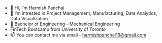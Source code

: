 - 👋 Hi, I’m Harmish Panchal
- 👀 I’m intrested in Project Management, Manufacturing, Data Analytics, Data Visualization
- 🌱 Bachelor of Engineering - Mechanical Engineering
- FinTech Bootcamp from University of Toronto
- 📫 You can contact me via email - harmishpanchal16@gmail.com

<!---
happie16/happie16 is a ✨ special ✨ repository because its `README.md` (this file) appears on your GitHub profile.
You can click the Preview link to take a look at your changes.
--->
